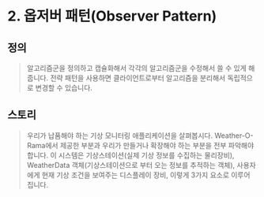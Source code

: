 # 2. 옵저버 패턴(Observer Pattern)
## 정의
    
> 알고리즘군을 정의하고 캡슐화해서 각각의 알고리즘군을 수정해서 쓸 수 있게 해 줍니다.
> 전략 패턴을 사용하면 클라이언트로부터 알고리즘을 분리해서 독립적으로 변경할 수 있습니다.

## 스토리
> 우리가 납품해야 하는 기상 모니터링 애플리케이션을 살펴봅시다.
> Weather-O-Rama에서 제공한 부분과 우리가 만들거나 확장해야 하는 부분을 전부 파악해야 합니다.
> 이 시스템은 기상스테이션(실제 기상 정보를 수집하는 물리장비), WeatherData 객체(기상스테이션으로 부터 오는 정보를 추적하는 객체), 사용자에게 현재 기상 조건을 보여주는 디스플레이 장비, 이렇게 3가지 요소로 이루어 집니다.